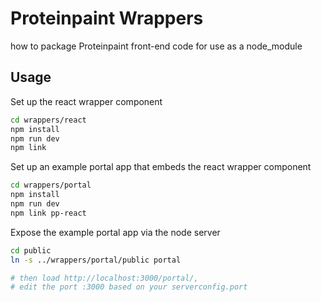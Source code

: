 # Proteinpaint Wrappers

how to package Proteinpaint front-end code for use as a node_module

## Usage

Set up the react wrapper component
```bash
cd wrappers/react
npm install
npm run dev
npm link
```

Set up an example portal app that embeds the react wrapper component
```bash
cd wrappers/portal
npm install
npm run dev
npm link pp-react
```

Expose the example portal app via the node server
```bash
cd public
ln -s ../wrappers/portal/public portal

# then load http://localhost:3000/portal/, 
# edit the port :3000 based on your serverconfig.port
```

